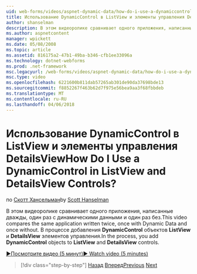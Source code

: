 ```yaml
---
uid: web-forms/videos/aspnet-dynamic-data/how-do-i-use-a-dynamiccontrol-in-listview-and-detailsview-controls
title: Использование DynamicControl в ListView и элементы управления DetailsView | Документы Майкрософт
author: shanselman
description: В этом видеоролике сравнивает одного приложения, написанные дважды, один раз с динамическими данными и один раз без. В процессе, добавлении DynamicControl объектов ListView...
ms.author: aspnetcontent
manager: wpickett
ms.date: 05/08/2008
ms.topic: article
ms.assetid: 816175a2-47b1-49ba-b346-cfb1ee33096a
ms.technology: dotnet-webforms
ms.prod: .net-framework
msc.legacyurl: /web-forms/videos/aspnet-dynamic-data/how-do-i-use-a-dynamiccontrol-in-listview-and-detailsview-controls
msc.type: video
ms.openlocfilehash: 6221600b811dab57265ab301de90da37698bde13
ms.sourcegitcommit: f8852267f463b62d7f975e56bea9aa3f68fbbdeb
ms.translationtype: MT
ms.contentlocale: ru-RU
ms.lasthandoff: 04/06/2018
---
```

<a name="how-do-i-use-a-dynamiccontrol-in-listview-and-detailsview-controls"></a><span data-ttu-id="f7c55-105">Использование DynamicControl в ListView и элементы управления DetailsView</span><span class="sxs-lookup"><span data-stu-id="f7c55-105">How Do I Use a DynamicControl in ListView and DetailsView Controls?</span></span>
====================
<span data-ttu-id="f7c55-106">по [Скотт Хансельман](https://github.com/shanselman)</span><span class="sxs-lookup"><span data-stu-id="f7c55-106">by [Scott Hanselman](https://github.com/shanselman)</span></span>

<span data-ttu-id="f7c55-107">В этом видеоролике сравнивает одного приложения, написанные дважды, один раз с динамическими данными и один раз без.</span><span class="sxs-lookup"><span data-stu-id="f7c55-107">This video compares the same application written twice, once with Dynamic Data and once without.</span></span> <span data-ttu-id="f7c55-108">В процессе добавления **DynamicControl** объектов **ListView** и **DetailsView** элементов управления.</span><span class="sxs-lookup"><span data-stu-id="f7c55-108">In the process, you add **DynamicControl** objects to **ListView** and **DetailsView** controls.</span></span>

[<span data-ttu-id="f7c55-109">&#9654;Посмотрите видео (5 минут)</span><span class="sxs-lookup"><span data-stu-id="f7c55-109">&#9654; Watch video (5 minutes)</span></span>](https://channel9.msdn.com/Blogs/ASP-NET-Site-Videos/how-do-i-use-a-dynamiccontrol-in-listview-and-detailsview-controls)

> [!div class="step-by-step"]
> <span data-ttu-id="f7c55-110">[Назад](how-do-i-display-unknown-datatypes.md)
> [Вперед](getting-started-with-dynamic-data.md)</span><span class="sxs-lookup"><span data-stu-id="f7c55-110">[Previous](how-do-i-display-unknown-datatypes.md)
[Next](getting-started-with-dynamic-data.md)</span></span>
